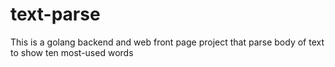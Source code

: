 # text-parse
This is a golang backend and web front page project that parse body of text to show ten most-used words
